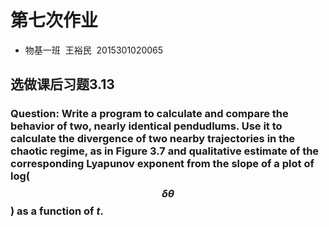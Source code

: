 # 第七次作业
* 物基一班  王裕民  2015301020065
## 选做课后习题3.13
### Question: Write a program to calculate and compare the behavior of two, nearly identical pendudlums. Use it to calculate the divergence of two nearby trajectories in the chaotic regime, as in Figure 3.7 and qualitative estimate of the corresponding Lyapunov exponent from the slope of a plot of log($$\delta\theta$$) as a function of *t*. 

